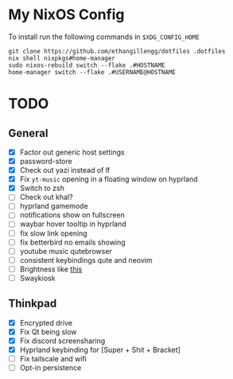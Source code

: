 # My NixOS Config

To install run the following commands in `$XDG_CONFIG_HOME`

```shell
git clone https://github.com/ethangillengg/dotfiles .dotfiles
nix shell nixpkgs#home-manager
sudo nixos-rebuild switch --flake .#HOSTNAME
home-manager switch --flake .#USERNAME@HOSTNAME
```

# TODO

## General

- [x] Factor out generic host settings
- [x] password-store
- [x] Check out yazi instead of lf
- [x] Fix `yt-music` opening in a floating window on hyprland
- [x] Switch to zsh
- [ ] Check out khal?
- [ ] hyprland gamemode
- [ ] notifications show on fullscreen
- [ ] waybar hover tooltip in hyprland
- [ ] fix slow link opening
- [ ] fix betterbird no emails showing
- [ ] youtube music qutebrowser
- [ ] consistent keybindings qute and neovim
- [ ] Brightness like [this](https://www.reddit.com/r/unixporn/comments/d0lxbf/sway_symbolic_links_save_lives_pywal_mako/)
- [ ] Swaykiosk

## Thinkpad

- [x] Encrypted drive
- [x] Fix Qt being slow
- [x] Fix discord screensharing
- [x] Hyprland keybinding for [Super + Shit + Bracket]
- [ ] Fix tailscale and wifi
- [ ] Opt-in persistence
